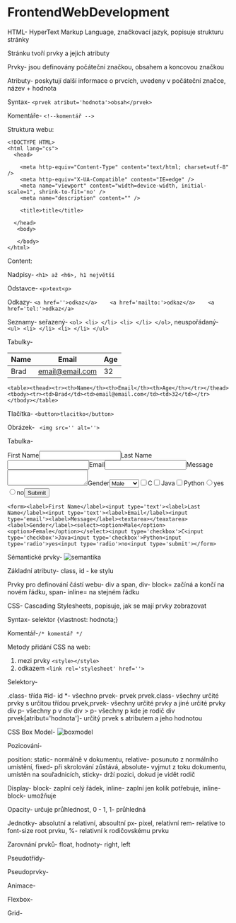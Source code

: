 # FrontendWebDevelopment

HTML- HyperText Markup Language, značkovací jazyk, popisuje strukturu stránky

Stránku tvoří prvky a jejich atributy

Prvky- jsou definovány počáteční značkou, obsahem a koncovou značkou

Atributy- poskytují další informace o prvcích, uvedeny v počáteční značce, název + hodnota

Syntax- ```<prvek atribut='hodnota'>obsah</prvek>```

Komentáře- ``` <!--komentář --> ```

Struktura webu:

```
<!DOCTYPE HTML>
<html lang="cs">
  <head>

    <meta http-equiv="Content-Type" content="text/html; charset=utf-8" />
    <meta http-equiv="X-UA-Compatible" content="IE=edge" />
    <meta name="viewport" content="width=device-width, initial-scale=1", shrink-to-fit='no' />
    <meta name="description" content="" />

    <title>title</title>
  
  </head>
   <body>

   </body>
</html>
```

Content:

Nadpisy- ```<h1> až <h6>, h1 největší```

Odstavce- ```<p>text<p>```

Odkazy- ```<a href=''>odkaz</a>    <a href='mailto:'>odkaz</a>    <a href='tel:'>odkaz</a>```

Seznamy- seřazený- ```<ol> <li> </li> <li> </li> </ol>```, neuspořádaný- ```<ul> <li> </li> <li> </li> </ul>```

Tabulky- <table><thead><tr><th>Name</th><th>Email</th><th>Age</th></tr></thead><tbody><tr><td>Brad</td><td>email@email.com</td><td>32</td></tr></tbody></table>

```<table><thead><tr><th>Name</th><th>Email</th><th>Age</th></tr></thead><tbody><tr><td>Brad</td><td>email@email.com</td><td>32</td></tr></tbody></table>```

Tlačítka- ```<button>tlacitko</button>```

Obrázek- ``` <img src='' alt=''>```

Tabulka- <form><label>First Name</label><input type='text'><label>Last Name</label><input type='text'><label>Email</label><input type='email'><label>Message</label><textarea></textarea><label>Gender</label><select><option>Male</option><option>Female</option></select><input type='checkbox'>C<input type='checkbox'>Java<input type='checkbox'>Python<input type='radio'>yes<input type='radio'>no<input type='submit'></form>

```<form><label>First Name</label><input type='text'><label>Last Name</label><input type='text'><label>Email</label><input type='email'><label>Message</label><textarea></teaxtarea><label>Gender</label><select><option>Male</option><option>Female</option></select><input type='checkbox'>C<input type='checkbox'>Java<input type='checkbox'>Python<input type='radio'>yes<input type='radio'>no<input type='submit'></form>```

Sémantické prvky- <img src='semantika.jpg' alt='semantika'> <br>

Základní atributy- class, id - ke stylu

Prvky pro definování částí webu- div a span, div- block= začíná a končí na novém řádku, span- inline= na stejném řádku


CSS- Cascading Stylesheets, popisuje, jak se mají prvky zobrazovat

Syntax- selektor {vlastnost: hodnota;}

Komentář-``` /* komentář */ ```

Metody přidání CSS na web: 

1. mezi prvky ```<style></style>```
2. odkazem ```<link rel='stylesheet' href=''>```

Selektory- 

.class- třída
#id- id
*- všechno
prvek- prvek
prvek.class- všechny určité prvky s určitou třídou
prvek,prvek- všechny určité prvky a jiné určité prvky
div p- všechny p v div
div > p- všechny p kde je rodič div
prvek[atribut='hodnota']- určitý prvek s atributem a jeho hodnotou



CSS Box Model- <img src='boxmodel.jpg' alt='boxmodel'>

Pozicování-

position: static- normálně v dokumentu, relative- posunuto z normálního umístění, fixed- při skrolování zůstává, absolute- vyjmut z toku dokumentu, umístěn na souřadnicích, sticky- drží pozici, dokud je vidět rodič

Display- block- zaplní celý řádek, inline- zaplní jen kolik potřebuje, inline-block- umožňuje

Opacity- určuje průhlednost, 0 - 1, 1- průhledná

Jednotky- absolutní a relativní, absoultní px- pixel, relativní rem- relative to font-size root prvku, %- relativní k rodičovskému prvku

Zarovnání prvků- float, hodnoty- right, left

Pseudotřídy-

Pseudoprvky-

Animace-

Flexbox-

Grid-

